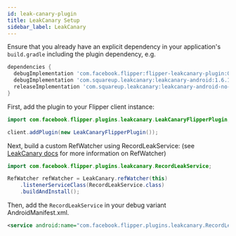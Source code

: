```yaml
---
id: leak-canary-plugin
title: LeakCanary Setup
sidebar_label: LeakCanary
---
```


Ensure that you already have an explicit dependency in your application's
`build.gradle` including the plugin dependency, e.g.

```groovy
dependencies {
  debugImplementation 'com.facebook.flipper:flipper-leakcanary-plugin:0.29.4'
  debugImplementation 'com.squareup.leakcanary:leakcanary-android:1.6.1'
  releaseImplementation 'com.squareup.leakcanary:leakcanary-android-no-op:1.6.1'
}
```

First, add the plugin to your Flipper client instance:
```java
import com.facebook.flipper.plugins.leakcanary.LeakCanaryFlipperPlugin;

client.addPlugin(new LeakCanaryFlipperPlugin());
```

Next, build a custom RefWatcher using RecordLeakService: (see [LeakCanary docs](https://github.com/square/leakcanary/wiki/Customizing-LeakCanary#uploading-to-a-server) for more information on RefWatcher)
```java
import com.facebook.flipper.plugins.leakcanary.RecordLeakService;

RefWatcher refWatcher = LeakCanary.refWatcher(this)
    .listenerServiceClass(RecordLeakService.class)
    .buildAndInstall();
```


Then, add the `RecordLeakService` in your debug variant AndroidManifest.xml.

```xml
<service android:name="com.facebook.flipper.plugins.leakcanary.RecordLeakService" />
```
